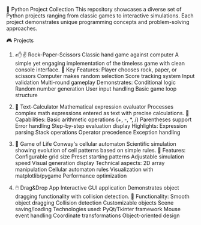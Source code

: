 🐍 Python Project Collection
This repository showcases a diverse set of Python projects ranging from classic games to interactive simulations. Each project demonstrates unique programming concepts and problem-solving approaches.

🎮 Projects
1. ✊✋✌️ Rock-Paper-Scissors
Classic hand game against computer
A simple yet engaging implementation of the timeless game with clean console interface.
🔹 Key Features:
Player chooses rock, paper, or scissors
Computer makes random selection
Score tracking system
Input validation
Multi-round gameplay
Demonstrates:
Conditional logic
Random number generation
User input handling
Basic game loop structure

2. 🧮 Text-Calculator
Mathematical expression evaluator
Processes complex math expressions entered as text with precise calculations.
🔹 Capabilities:
Basic arithmetic operations (+, -, *, /)
Parentheses support
Error handling
Step-by-step evaluation display
Highlights:
Expression parsing
Stack operations
Operator precedence
Exception handling

3. 🧫 Game of Life
Conway's cellular automaton
Scientific simulation showing evolution of cell patterns based on simple rules.
🔹 Features:
Configurable grid size
Preset starting patterns
Adjustable simulation speed
Visual generation display
Technical aspects:
2D array manipulation
Cellular automaton rules
Visualization with matplotlib/pygame
Performance optimization

4. 🖱️ Drag&Drop App
Interactive GUI application
Demonstrates object dragging functionality with collision detection.
🔹 Functionality:
Smooth object dragging
Collision detection
Customizable objects
Scene saving/loading
Technologies used:
PyQt/Tkinter framework
Mouse event handling
Coordinate transformations
Object-oriented design
